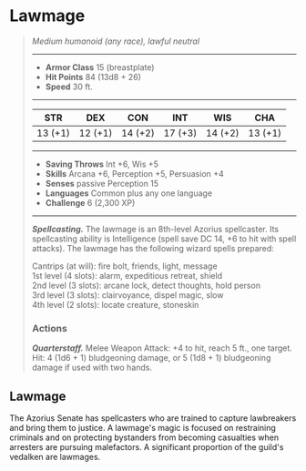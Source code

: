 # Lawmage
>*Medium humanoid (any race), lawful neutral*
>___
>- **Armor Class** 15 (breastplate)
>- **Hit Points** 84 (13d8 + 26)
>- **Speed** 30 ft.
>___
>|STR|DEX|CON|INT|WIS|CHA|
>|:---:|:---:|:---:|:---:|:---:|:---:|
>|13 (+1)|12 (+1)|14 (+2)|17 (+3)|14 (+2)|13 (+1)|
>___
>- **Saving Throws** Int +6, Wis +5
>- **Skills** Arcana +6, Perception +5, Persuasion +4
>- **Senses** passive Perception 15
>- **Languages** Common plus any one language
>- **Challenge** 6 (2,300 XP)
>___
>***Spellcasting.*** The lawmage is an 8th-level Azorius spellcaster. Its spellcasting ability is Intelligence (spell save DC 14, +6 to hit with spell attacks). The lawmage has the following wizard spells prepared:  
>
>Cantrips (at will): fire bolt, friends, light, message  
>1st level (4 slots): alarm, expeditious retreat, shield  
>2nd level (3 slots): arcane lock, detect thoughts, hold person  
>3rd level (3 slots): clairvoyance, dispel magic, slow  
>4th level (2 slots): locate creature, stoneskin  
>
>### Actions
>***Quarterstaff.*** Melee Weapon Attack: +4 to hit, reach 5 ft., one target. Hit: 4 (1d6 + 1) bludgeoning damage, or 5 (1d8 + 1) bludgeoning damage if used with two hands.
## Lawmage
The Azorius Senate has spellcasters who are trained to capture lawbreakers and bring them to justice. A lawmage's magic is focused on restraining criminals and on protecting bystanders from becoming casualties when arresters are pursuing malefactors. A significant proportion of the guild's vedalken are lawmages.